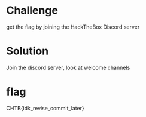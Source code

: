 # Challenge
get the flag by joining the HackTheBox Discord server

# Solution
Join the discord server, look at welcome channels

# flag
CHTB{idk_revise_commit_later}
